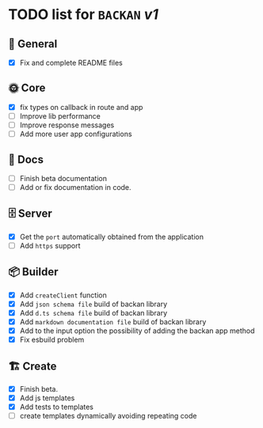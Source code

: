 # **TODO** list for `BACKAN` _v1_

## 🌈 General

- [x] Fix and complete README files

## 🌞 Core

- [x] fix types on callback in route and app
- [ ] Improve lib performance
- [ ] Improve response messages
- [ ] Add more user app configurations

## 📖 Docs

- [ ] Finish beta documentation
- [ ] Add or fix documentation in code.

## 🗄️ Server

- [x] Get the `port` automatically obtained from the application
- [ ] Add `https` support

## 📦 Builder

- [x] Add `createClient` function
- [x] Add `json schema file` build of backan library
- [x] Add `d.ts schema file` build of backan library
- [x] Add `markdown documentation file` build of backan library
- [x] Add to the input option the possibility of adding the backan app method
- [x] Fix esbuild problem

## 🏗️ Create

- [x] Finish beta.
- [x] Add js templates
- [x] Add tests to templates
- [ ] create templates dynamically avoiding repeating code
